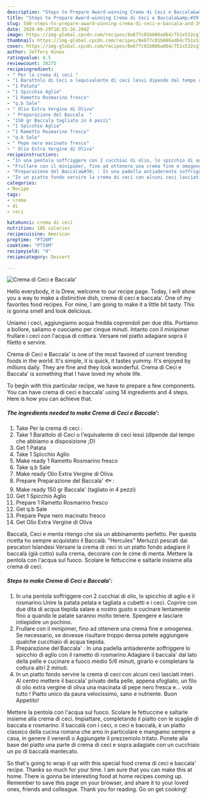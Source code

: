 ```yaml
---
description: "Steps to Prepare Award-winning Crema di Ceci e Baccala&amp;#39;"
title: "Steps to Prepare Award-winning Crema di Ceci e Baccala&amp;#39;"
slug: 540-steps-to-prepare-award-winning-crema-di-ceci-e-baccala-and-39
date: 2020-09-29T16:55:26.294Z
image: https://img-global.cpcdn.com/recipes/8e677c01b086ad64/751x532cq70/crema-di-ceci-e-baccala-recipe-main-photo.jpg
thumbnail: https://img-global.cpcdn.com/recipes/8e677c01b086ad64/751x532cq70/crema-di-ceci-e-baccala-recipe-main-photo.jpg
cover: https://img-global.cpcdn.com/recipes/8e677c01b086ad64/751x532cq70/crema-di-ceci-e-baccala-recipe-main-photo.jpg
author: Jeffery Hines
ratingvalue: 4.5
reviewcount: 38275
recipeingredient:
- " Per la crema di ceci "
- "1 Barattolo di Ceci o lequivalente di ceci lessi dipende dal tempo che abbiamo a disposizione D"
- "1 Patata"
- "1 Spicchio Aglio"
- "1 Rametto Rosmarino fresco"
- "q.b Sale"
- " Olio Extra Vergine di Oliva"
- " Preparazione del Baccala  "
- "150 gr Baccala tagliato in 4 pezzi"
- "1 Spicchio Aglio"
- "1 Rametto Rosmarino fresco"
- "q.b Sale"
- " Pepe nero macinato fresco"
- " Olio Extra Vergine di Oliva"
recipeinstructions:
- "In una pentola soffriggere con 2 cucchiai di olio, lo spicchio di aglio e il rosmarino.Unire la patata pelata e tagliata a cubetti e i ceci. Coprire con due dita di acqua tiepida salare a nostro gusto e cucinare lentamente fino a quando le patate saranno molto tenere. Spengere e lasciare intiepidire un pochino."
- "Frullare con il minipimer, fino ad ottenere una crema fine e omogenea. Se necessario, se dovesse risultare troppo densa potete aggiungere qualche cucchiaio di acqua tiepida."
- "Preparazione del Baccala&#39; : In una padella antiaderente soffriggere lo spicchio di aglio con il rametto di rosmarino.Adagiare il baccala&#39; dal lato della pelle e cucinare a fuoco medio 5/6 minuti, girarlo e completare la cottura altri 2 minuti."
- "In un piatto fondo servire la crema di ceci con alcuni ceci lasciati interi. Al centro mettere il baccala&#39; privato della pelle, appena sfogliato, un filo di olio extra vergine di oliva una macinata di pepe nero fresca e... vola tutto ! Piatto unico da paura velocissimo, sano e nutriente. Buon Appetito!"
categories:
- Recipe
tags:
- crema
- di
- ceci

katakunci: crema di ceci 
nutrition: 105 calories
recipecuisine: American
preptime: "PT26M"
cooktime: "PT59M"
recipeyield: "4"
recipecategory: Dessert

---
```



![Crema di Ceci e Baccala&#39;](https://img-global.cpcdn.com/recipes/8e677c01b086ad64/751x532cq70/crema-di-ceci-e-baccala-recipe-main-photo.jpg)

Hello everybody, it is Drew, welcome to our recipe page. Today, I will show you a way to make a distinctive dish, crema di ceci e baccala&#39;. One of my favorites food recipes. For mine, I am going to make it a little bit tasty. This is gonna smell and look delicious.

Uniamo i ceci, aggiungiamo acqua fredda coprendoli per due dita. Portiamo a bollore, saliamo e cuociamo per cinque minuti. Intanto con il minipimer frullare i ceci con l&#39;acqua di cottura. Versare nel piatto adagiare sopra il filetto e servire.

Crema di Ceci e Baccala&#39; is one of the most favored of current trending foods in the world. It's simple, it is quick, it tastes yummy. It's enjoyed by millions daily. They are fine and they look wonderful. Crema di Ceci e Baccala&#39; is something that I have loved my whole life.


To begin with this particular recipe, we have to prepare a few components. You can have crema di ceci e baccala&#39; using 14 ingredients and 4 steps. Here is how you can achieve that.

<!--inarticleads1-->

##### The ingredients needed to make Crema di Ceci e Baccala&#39;:

1. Take  Per la crema di ceci :
1. Take 1 Barattolo di Ceci o l&#39;equivalente di ceci lessi (dipende dal tempo che abbiamo a disposizione ;D)
1. Get 1 Patata
1. Take 1 Spicchio Aglio
1. Make ready 1 Rametto Rosmarino fresco
1. Take q.b Sale
1. Make ready  Olio Extra Vergine di Oliva
1. Prepare  Preparazione del Baccala&#39; 🐟 :
1. Make ready 150 gr Baccala&#39; (tagliato in 4 pezzi)
1. Get 1 Spicchio Aglio
1. Prepare 1 Rametto Rosmarino fresco
1. Get q.b Sale
1. Prepare  Pepe nero macinato fresco
1. Get  Olio Extra Vergine di Oliva


Baccalà, Ceci e menta ritengo che sia un abbinamento perfetto. Per questa ricetta ho sempre acquistato il Baccalà: &#34;Hercules&#34; Merluzzi pescati dai pescatori Islandesi Versare la crema di ceci in un piatto fondo adagiare il baccalà (già cotto) sulla crema, decorare con le cime di menta. Mettere la pentola con l&#39;acqua sul fuoco. Scolare le fettuccine e saltarle insieme alla crema di ceci. 

<!--inarticleads2-->

##### Steps to make Crema di Ceci e Baccala&#39;:

1. In una pentola soffriggere con 2 cucchiai di olio, lo spicchio di aglio e il rosmarino.Unire la patata pelata e tagliata a cubetti e i ceci. Coprire con due dita di acqua tiepida salare a nostro gusto e cucinare lentamente fino a quando le patate saranno molto tenere. Spengere e lasciare intiepidire un pochino.
1. Frullare con il minipimer, fino ad ottenere una crema fine e omogenea. Se necessario, se dovesse risultare troppo densa potete aggiungere qualche cucchiaio di acqua tiepida.
1. Preparazione del Baccala&#39; : In una padella antiaderente soffriggere lo spicchio di aglio con il rametto di rosmarino.Adagiare il baccala&#39; dal lato della pelle e cucinare a fuoco medio 5/6 minuti, girarlo e completare la cottura altri 2 minuti.
1. In un piatto fondo servire la crema di ceci con alcuni ceci lasciati interi. Al centro mettere il baccala&#39; privato della pelle, appena sfogliato, un filo di olio extra vergine di oliva una macinata di pepe nero fresca e... vola tutto ! Piatto unico da paura velocissimo, sano e nutriente. Buon Appetito!


Mettere la pentola con l&#39;acqua sul fuoco. Scolare le fettuccine e saltarle insieme alla crema di ceci. Impiattare, completando il piatto con le scaglie di baccala e rosmarino. Il baccalà con i ceci, o ceci e baccalà, è un piatto classico della cucina romana che amo in particolare e mangiamo sempre a casa, in genere il venerdì o Aggiungete il prezzemolo tritato. Ponete alla base del piatto una parte di crema di ceci e sopra adagiate con un cucchiaio un po di baccalà mantecato. 

So that's going to wrap it up with this special food crema di ceci e baccala&#39; recipe. Thanks so much for your time. I am sure that you can make this at home. There is gonna be interesting food at home recipes coming up. Remember to save this page on your browser, and share it to your loved ones, friends and colleague. Thank you for reading. Go on get cooking!

